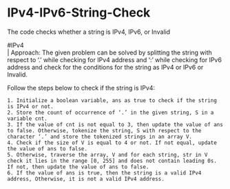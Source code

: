 # IPv4-IPv6-String-Check
The code checks whether a string is IPv4, IPv6, or Invalid

#IPv4 <br>
| Approach: The given problem can be solved by splitting the string with respect to ‘.’ while checking for IPv4 address and ‘:’ while checking for IPv6 address and check for the conditions for the string as IPv4 or IPv6 or Invalid.

Follow the steps below to check if the string is IPv4:

    1. Initialize a boolean variable, ans as true to check if the string is IPv4 or not.
    2. Store the count of occurrence of ‘.’ in the given string, S in a variable cnt.
    3. If the value of cnt is not equal to 3, then update the value of ans to false. Otherwise, tokenize the string, S with respect to the character ‘.’ and store the tokenized strings in an array V.
    4. Check if the size of V is equal to 4 or not. If not equal, update the value of ans to false.
    5. Otherwise, traverse the array, V and for each string, str in V check it lies in the range [0, 255] and does not contain leading 0s. If not, then update the value of ans to false.
    6. If the value of ans is true, then the string is a valid IPv4 address, Otherwise, it is not a valid IPv4 address.
